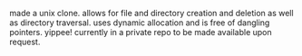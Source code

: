made a unix clone. 
allows for file and directory creation and deletion as well as directory traversal. 
uses dynamic allocation and is free of dangling pointers. 
yippee! 
currently in a private repo to be made available upon request.
